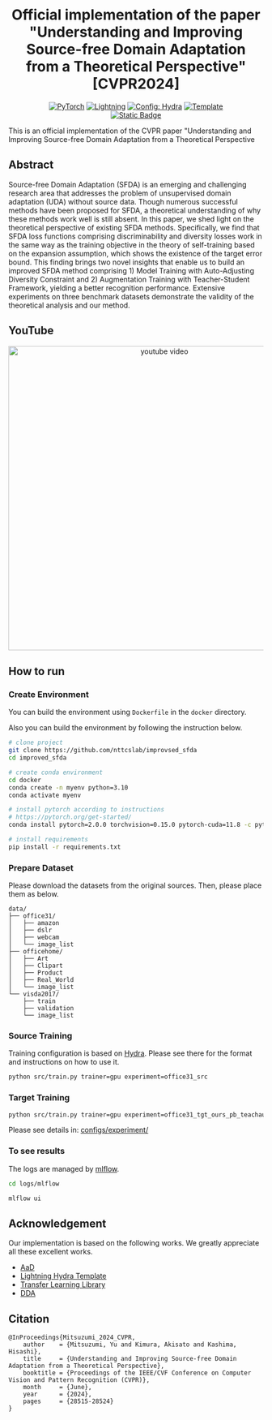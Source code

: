 <div align="center">

# Official implementation of the paper "Understanding and Improving Source-free Domain Adaptation from a Theoretical Perspective" [CVPR2024]

<a href="https://pytorch.org/get-started/locally/"><img alt="PyTorch" src="https://img.shields.io/badge/PyTorch-ee4c2c?logo=pytorch&logoColor=white"></a>
<a href="https://pytorchlightning.ai/"><img alt="Lightning" src="https://img.shields.io/badge/-Lightning-792ee5?logo=pytorchlightning&logoColor=white"></a>
<a href="https://hydra.cc/"><img alt="Config: Hydra" src="https://img.shields.io/badge/Config-Hydra-89b8cd"></a>
<a href="https://github.com/ashleve/lightning-hydra-template"><img alt="Template" src="https://img.shields.io/badge/-Lightning--Hydra--Template-017F2F?style=flat&logo=github&labelColor=gray"></a><br>
[![Static Badge](https://img.shields.io/badge/Conference-CVPR2024-blue)](https://openaccess.thecvf.com/content/CVPR2024/html/Mitsuzumi_Understanding_and_Improving_Source-free_Domain_Adaptation_from_a_Theoretical_Perspective_CVPR_2024_paper.html)

</div>

This is an official implementation of the CVPR paper "Understanding and Improving Source-free Domain Adaptation from a Theoretical Perspective

## Abstract

Source-free Domain Adaptation (SFDA) is an emerging and challenging research area that addresses the problem of unsupervised domain adaptation (UDA) without source data. Though numerous successful methods have been proposed for SFDA, a theoretical understanding of why these methods work well is still absent. In this paper, we shed light on the theoretical perspective of existing SFDA methods. Specifically, we find that SFDA loss functions comprising discriminability and diversity losses work in the same way as the training objective in the theory of self-training based on the expansion assumption, which shows the existence of the target error bound. This finding brings two novel insights that enable us to build an improved SFDA method comprising 1) Model Training with Auto-Adjusting Diversity Constraint and 2) Augmentation Training with Teacher-Student Framework, yielding a better recognition performance. Extensive experiments on three benchmark datasets demonstrate the validity of the theoretical analysis and our method.

## YouTube
<div align="center">

<a href="https://www.youtube.com/watch?v=SnWqZ_lb93Y"><img src="https://github.com/user-attachments/assets/86fa69a1-ee69-468f-ac99-d38fcb873934" alt="youtube video" width="600"/></a>

</div>

## How to run

### Create Environment

You can build the environment using `Dockerfile` in the `docker` directory.

Also you can build the environment by following the instruction below.

```bash
# clone project
git clone https://github.com/nttcslab/improvsed_sfda
cd improved_sfda

# create conda environment
cd docker
conda create -n myenv python=3.10
conda activate myenv

# install pytorch according to instructions
# https://pytorch.org/get-started/
conda install pytorch=2.0.0 torchvision=0.15.0 pytorch-cuda=11.8 -c pytorch -c nvidia

# install requirements
pip install -r requirements.txt
```

### Prepare Dataset

Please download the datasets from the original sources. Then, please place them as below.

```
data/
├── office31/
│   ├── amazon
│   ├── dslr
│   ├── webcam
│   └── image_list
├── officehome/
│   ├── Art
│   ├── Clipart
│   ├── Product
│   ├── Real_World
│   └── image_list 
└── visda2017/
    ├── train
    ├── validation
    └── image_list
```

### Source Training

Training configuration is based on [Hydra](https://hydra.cc). Please see there for the format and instructions on how to use it.

```bash
python src/train.py trainer=gpu experiment=office31_src
```

### Target Training

```bash
python src/train.py trainer=gpu experiment=office31_tgt_ours_pb_teachaug_directed
```

Please see details in: [configs/experiment/](configs/experiment/)

### To see results

The logs are managed by [mlflow](https://mlflow.org).

```bash
cd logs/mlflow

mlflow ui
```

## Acknowledgement

Our implementation is based on the following works. We greatly appreciate all these excellent works.

+ [AaD](https://github.com/Albert0147/AaD_SFDA)
+ [Lightning Hydra Template](https://github.com/ashleve/lightning-hydra-template)
+ [Transfer Learning Library](https://github.com/thuml/Transfer-Learning-Library)
+ [DDA](https://github.com/moskomule/dda)

## Citation

```
@InProceedings{Mitsuzumi_2024_CVPR,
    author    = {Mitsuzumi, Yu and Kimura, Akisato and Kashima, Hisashi},
    title     = {Understanding and Improving Source-free Domain Adaptation from a Theoretical Perspective},
    booktitle = {Proceedings of the IEEE/CVF Conference on Computer Vision and Pattern Recognition (CVPR)},
    month     = {June},
    year      = {2024},
    pages     = {28515-28524}
}
```
